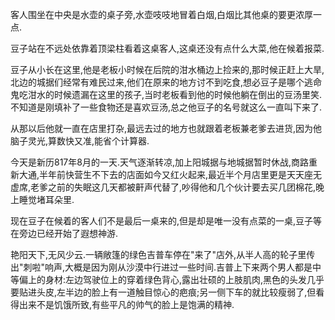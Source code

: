 客人围坐在中央是水壶的桌子旁,水壶吱吱地冒着白烟,白烟比其他桌的要更浓厚一点.

豆子站在不远处依靠着顶梁柱看着这桌客人,这桌还没有点什么大菜,他在候着报菜.

豆子从小长在这里,他是老板小时候在后院的泔水桶边上捡来的,那时候正赶上大旱,北边的城据们经常有难民过来,他们在原来的地方讨不到吃食,想必豆子是哪个逃命鬼吃泔水的时候遗漏在这里的孩子,当时老板看到他的时候他躺在倒出的豆汤里笑.不知道是刚填补了一些食物还是喜欢豆汤,总之他豆子的名号就这么一直叫下来了.

从那以后他就一直在店里打杂,最远去过的地方也就跟着老板兼老爹去进货,因为他脑子灵光,算数快又准,能省个计算器.

今天是新历817年8月的一天.天气逐渐转凉,加上阳城据与地城据暂时休战,商路重新大通,半年前快营生不下去的店面如今又红火起来,最近半个月店里更是天天座无虚席,老爹之前的失眠这几天都被鼾声代替了,吵得他和几个伙计要去买几团棉花,晚上睡觉堵耳朵里.

现在豆子在候着的客人们不是最后一桌来的,但是却是唯一没有点菜的一桌,豆子等在旁边已经开始了遐想神游.



艳阳天下,无风少云.一辆敞篷的绿色吉普车停在"来了"店外,从半人高的轮子里传出"刺啦"响声,大概是因为刚从沙漠中行进过一些时间.吉普上下来两个男人都是中等偏上的身材:左边驾驶位上的穿着绿色背心,露出壮硕的上肢肌肉,黑色的头发几乎要贴进头皮,左半边的脸上有一道触目惊心的疤痕;另一侧下车的就比较瘦弱了,但看得出来不是饥饿所致,有些平凡的帅气的脸上是饱满的精神.










